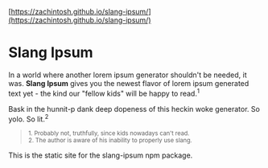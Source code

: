[https://zachintosh.github.io/slang-ipsum/](https://zachintosh.github.io/slang-ipsum/)

# Slang Ipsum

In a world where another lorem ipsum generator shouldn't be needed, it was. **Slang Ipsum** gives you the newest flavor of lorem ipsum generated text yet - the kind our "fellow kids" will be happy to read.<sup>1</sup>

Bask in the hunnit-p dank deep dopeness of this heckin woke generator. So yolo. So lit.<sup>2</sup>

> <sup>1. Probably not, truthfully, since kids nowadays can't read.</sup><br />
> <sup>2. The author is aware of his inability to properly use slang.</sup>

This is the static site for the slang-ipsum npm package.